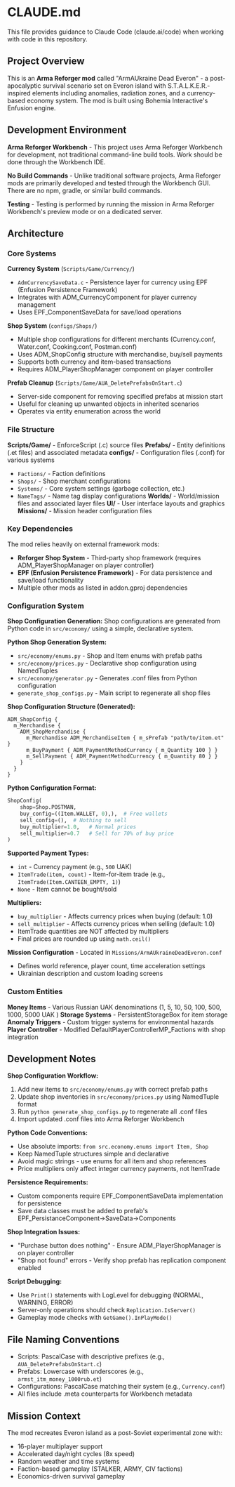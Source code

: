 # CLAUDE.md

This file provides guidance to Claude Code (claude.ai/code) when working with code in this repository.

## Project Overview

This is an **Arma Reforger mod** called "ArmAUkraine Dead Everon" - a post-apocalyptic survival scenario set on Everon island with S.T.A.L.K.E.R.-inspired elements including anomalies, radiation zones, and a currency-based economy system. The mod is built using Bohemia Interactive's Enfusion engine.

## Development Environment

**Arma Reforger Workbench** - This project uses Arma Reforger Workbench for development, not traditional command-line build tools. Work should be done through the Workbench IDE.

**No Build Commands** - Unlike traditional software projects, Arma Reforger mods are primarily developed and tested through the Workbench GUI. There are no npm, gradle, or similar build commands.

**Testing** - Testing is performed by running the mission in Arma Reforger Workbench's preview mode or on a dedicated server.

## Architecture

### Core Systems

**Currency System** (`Scripts/Game/Currency/`)
- `AdmCurrencySaveData.c` - Persistence layer for currency using EPF (Enfusion Persistence Framework)
- Integrates with ADM_CurrencyComponent for player currency management
- Uses EPF_ComponentSaveData for save/load operations

**Shop System** (`configs/Shops/`)
- Multiple shop configurations for different merchants (Currency.conf, Water.conf, Cooking.conf, Postman.conf)
- Uses ADM_ShopConfig structure with merchandise, buy/sell payments
- Supports both currency and item-based transactions
- Requires ADM_PlayerShopManager component on player controller

**Prefab Cleanup** (`Scripts/Game/AUA_DeletePrefabsOnStart.c`)
- Server-side component for removing specified prefabs at mission start
- Useful for cleaning up unwanted objects in inherited scenarios
- Operates via entity enumeration across the world

### File Structure

**Scripts/Game/** - EnforceScript (.c) source files
**Prefabs/** - Entity definitions (.et files) and associated metadata
**configs/** - Configuration files (.conf) for various systems
- `Factions/` - Faction definitions
- `Shops/` - Shop merchant configurations  
- `Systems/` - Core system settings (garbage collection, etc.)
- `NameTags/` - Name tag display configurations
**Worlds/** - World/mission files and associated layer files
**UI/** - User interface layouts and graphics
**Missions/** - Mission header configuration files

### Key Dependencies

The mod relies heavily on external framework mods:
- **Reforger Shop System** - Third-party shop framework (requires ADM_PlayerShopManager on player controller)
- **EPF (Enfusion Persistence Framework)** - For data persistence and save/load functionality
- Multiple other mods as listed in addon.gproj dependencies

### Configuration System

**Shop Configuration Generation:**
Shop configurations are generated from Python code in `src/economy/` using a simple, declarative system.

**Python Shop Generation System:**
- `src/economy/enums.py` - Shop and Item enums with prefab paths
- `src/economy/prices.py` - Declarative shop configuration using NamedTuples
- `src/economy/generator.py` - Generates .conf files from Python configuration
- `generate_shop_configs.py` - Main script to regenerate all shop files

**Shop Configuration Structure (Generated):**
```
ADM_ShopConfig {
  m_Merchandise {
    ADM_ShopMerchandise {
      m_Merchandise ADM_MerchandiseItem { m_sPrefab "path/to/item.et" }
      m_BuyPayment { ADM_PaymentMethodCurrency { m_Quantity 100 } }
      m_SellPayment { ADM_PaymentMethodCurrency { m_Quantity 80 } }
    }
  }
}
```

**Python Configuration Format:**
```python
ShopConfig(
    shop=Shop.POSTMAN,
    buy_config=((Item.WALLET, 0),),  # Free wallets
    sell_config=(),  # Nothing to sell
    buy_multiplier=1.0,   # Normal prices
    sell_multiplier=0.7   # Sell for 70% of buy price
)
```

**Supported Payment Types:**
- `int` - Currency payment (e.g., `500` UAK)
- `ItemTrade(item, count)` - Item-for-item trade (e.g., `ItemTrade(Item.CANTEEN_EMPTY, 1)`)
- `None` - Item cannot be bought/sold

**Multipliers:**
- `buy_multiplier` - Affects currency prices when buying (default: 1.0)
- `sell_multiplier` - Affects currency prices when selling (default: 1.0)
- ItemTrade quantities are NOT affected by multipliers
- Final prices are rounded up using `math.ceil()`

**Mission Configuration** - Located in `Missions/ArmAUkraineDeadEveron.conf`
- Defines world reference, player count, time acceleration settings
- Ukrainian description and custom loading screens

### Custom Entities

**Money Items** - Various Russian UAK denominations (1, 5, 10, 50, 100, 500, 1000, 5000 UAK )
**Storage Systems** - PersistentStorageBox for item storage
**Anomaly Triggers** - Custom trigger systems for environmental hazards
**Player Controller** - Modified DefaultPlayerControllerMP_Factions with shop integration

## Development Notes

**Shop Configuration Workflow:**
1. Add new items to `src/economy/enums.py` with correct prefab paths
2. Update shop inventories in `src/economy/prices.py` using NamedTuple format
3. Run `python generate_shop_configs.py` to regenerate all .conf files
4. Import updated .conf files into Arma Reforger Workbench

**Python Code Conventions:**
- Use absolute imports: `from src.economy.enums import Item, Shop`
- Keep NamedTuple structures simple and declarative
- Avoid magic strings - use enums for all item and shop references
- Price multipliers only affect integer currency payments, not ItemTrade

**Persistence Requirements:**
- Custom components require EPF_ComponentSaveData implementation for persistence
- Save data classes must be added to prefab's EPF_PersistanceComponent->SaveData->Components

**Shop Integration Issues:**
- "Purchase button does nothing" - Ensure ADM_PlayerShopManager is on player controller
- "Shop not found" errors - Verify shop prefab has replication component enabled

**Script Debugging:**
- Use `Print()` statements with LogLevel for debugging (NORMAL, WARNING, ERROR)
- Server-only operations should check `Replication.IsServer()`
- Gameplay mode checks with `GetGame().InPlayMode()`

## File Naming Conventions

- Scripts: PascalCase with descriptive prefixes (e.g., `AUA_DeletePrefabsOnStart.c`)
- Prefabs: Lowercase with underscores (e.g., `armst_itm_money_1000rub.et`)
- Configurations: PascalCase matching their system (e.g., `Currency.conf`)
- All files include .meta counterparts for Workbench metadata

## Mission Context

The mod recreates Everon island as a post-Soviet experimental zone with:
- 16-player multiplayer support
- Accelerated day/night cycles (8x speed)
- Random weather and time systems
- Faction-based gameplay (STALKER, ARMY, CIV factions)
- Economics-driven survival gameplay
